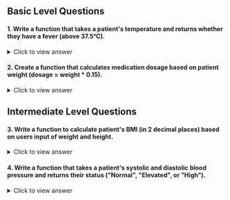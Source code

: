 ## Basic Level Questions

#### 1. Write a function that takes a patient's temperature and returns whether they have a fever (above 37.5°C).

  <details>
  <summary>Click to view answer</summary>

  ```
  def check_fever(temperature):
      return temperature > 37.5
  ```
  
  </details>

#### 2. Create a function that calculates medication dosage based on patient weight (dosage = weight * 0.15).

  <details>
  <summary>Click to view answer</summary>

  ```
  def calculate_dosage(weight):
      dosage = weight * 0.15
      return dosage
  ```
  
  </details>


## Intermediate Level Questions

#### 3. Write a function to calculate patient's BMI (in 2 decimal places) based on users input of weight and height. 

  <details>
  <summary>Click to view answer</summary>

  ```
  def calculate_bmi(weight, height):
      bmi = weight / (height ** 2)
      return bmi

  # Get user input
  weight = float(input("Enter weight in kilograms: "))
  height = float(input("Enter height in meters: "))

  # Calculate and print result
  patient_bmi = calculate_bmi(weight, height)
  print(f"Patient's BMI is: {patient_bmi}")
  ```
  
  </details>

#### 4. Write a function that takes a patient's systolic and diastolic blood pressure and returns their status ("Normal", "Elevated", or "High").

  <details>
  <summary>Click to view answer</summary>

  ```
  def check_blood_pressure(systolic, diastolic):
      if systolic < 120 and diastolic < 80:
          return "Normal"
      elif systolic < 130 and diastolic < 80:
          return "Elevated"
      else:
          return "High"

  # Get user input
  systolic = float(input("Enter systolic pressure: "))
  diastolic = float(input("Enter diastolic pressure: "))

  # Calculate and print result
  blood_pressure = check_blood_pressure(systolic, diastolic)
  print(f"Patient's blood pressure is: {blood_pressure}")
  ```
  
  </details>
